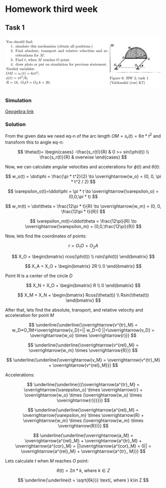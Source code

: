 # Homework third week

## Task 1

![img.png](assets/task1.png)

### Simulation

[Geogebra link](https://www.geogebra.org/m/xnprbgq6)

### Solution

From the given data we need eq-n of the arc length $OM = s_r(t) = 6\pi*t^2$ and transform this to angle eq-n:

$$
\theta(t)=
\begin{cases}
-\frac{s_r(t)}{R} & 0 >= sin(\phi(t)) \\
\frac{s_r(t)}{R} & overwise
\end{cases}
$$

Now, we can calculate angular velocities and accelerations for $\phi(t)$ and $\theta(t)$:

$$
w_o(t) = \dot\phi = \frac{\pi * t^2}{2} \to \overrightarrow{w_o} = (0, 0, \pi * t^2 / 2)
$$

$$
\varepsilon_o(t)=\ddot\phi = \pi * t \to \overrightarrow{\varepsilon_o} = (0,0,\pi * t)
$$

$$
w_m(t) = \dot\theta = \frac{12\pi * t}{R} \to \overrightarrow{w_m} = (0, 0, \frac{12\pi * t}{R})
$$

$$
\varepsilon_m(t)=\ddot\theta = \frac{12\pi}{R} \to \overrightarrow{\varepsilon_m} = (0,0,\frac{12\pi}{R})
$$

Now, lets find the coordinates of points:

$$
r = O_1O = O_2A
$$

$$
X_O =
\begin{bmatrix}
rcos(\phi(t)) \\
rsin(\phi(t))
\end{bmatrix}
$$

$$
X_A = X_O +
\begin{bmatrix}
2R \\
0
\end{bmatrix}
$$

Point $N$ is a center of the circle $D$

$$
X_N = X_O +
\begin{bmatrix}
R \\
0
\end{bmatrix}
$$

$$
X_M = X_N +
\begin{bmatrix}
Rcos(\theta(t)) \\
Rsin(\theta(t))
\end{bmatrix}
$$

After that, lets find the absolute, transport, and relative velocity and acceleration for point $M$

$$
\underline{\underline{\overrightarrow{v^{tr}_M} = w_D*O_1M+\overrightarrow{v_D}=|| w_D=0 ||=\overrightarrow{v_D} =
\overrightarrow{w_o} \times \overrightarrow{r}}}
$$

$$
\underline{\underline{\overrightarrow{v^{rel}_M} = \overrightarrow{w_m} \times \overrightarrow{R}}}
$$

$$
\underline{\underline{\overrightarrow{v_M} = \overrightarrow{v^{tr}_M} + \overrightarrow{v^{rel}_M}}}
$$

Accelerations:

$$
\underline{\underline{{{\overrightarrow{a^{tr}_M} = \overrightarrow{\varepsilon_o} \times \overrightarrow{r} +
\overrightarrow{w_o} \times (\overrightarrow{w_o} \times \overrightarrow{r})}}}}
$$

$$
\underline{\underline{\overrightarrow{a^{rel}_M} = \overrightarrow{\varepsilon_m} \times \overrightarrow{R} +
\overrightarrow{w_m} \times (\overrightarrow{w_m} \times \overrightarrow{R})}}
$$

$$
\underline{\underline{\overrightarrow{a_M} = \overrightarrow{a^{rel}_M} + \overrightarrow{a^{tr}_M} +
\overrightarrow{a^{cor}_M} = ||\overrightarrow{a^{cor}_M} = 0|| = \overrightarrow{a^{rel}_M} + \overrightarrow{a^{tr}_
M}}}
$$

Lets calculate $t$ when $M$ reaches $O$ point:

$$
\theta(t)=2\pi * k \text{, where } k\in Z
$$

$$
\underline{\underline{t = \sqrt{6k}}} \text{, where } k\in Z
$$